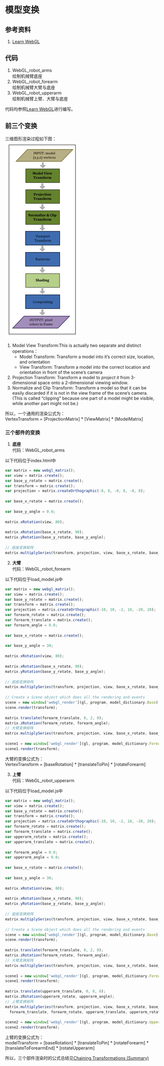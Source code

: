 # 模型变换

## 参考资料
1. [Learn WebGL](http://learnwebgl.brown37.net/)

## 代码
1. WebGL_robot_arms<br>
    绘制机械臂底座
2. WebGL_robot_forearm<br>
    绘制机械臂大臂与底座
3. WebGL_robot_upperarm<br>
    绘制机械臂上臂、大臂与底座

代码均参照[Learn WebGL](ttp://learnwebgl.brown37.net/)进行编写。

## 前三个变换
三维图形渲染过程如下图：<br>
![三维图形渲染过程](./pic/graphics_pipeline2.png)

1. Model View Transform:This is actually two separate and distinct operations：<br>
    * Model Transform: Transform a model into it’s correct size, location, and orientation
    * View Transform: Transform a model into the correct location and orientation in front of the scene’s camera
2. Projection Transform: Transform a model to *project it* from 3-dimensional space onto a 2-dimensional viewing window.
3. Normalize and Clip Transform: Transform a model so that it can be easily discarded if it is not in the view frame of the scene’s camera.<br>
   (This is called “clipping” because one part of a model might be visible, while another part might not be.)

所以，一个通用的渲染公式为：<br>
VertexTransform = [ProjectionMatrix] * [ViewMatrix] * [ModelMatrix]

### 三个部件的变换
1. __底座__<br>
代码：WebGL_robot_arms<br>

以下代码位于index.html中<br>

```javascript
var matrix = new webgl_matrix();
var view = matrix.create();
var base_y_rotate = matrix.create();
var transform = matrix.create();
var projection = matrix.createOrthographic(-8, 8, -8, 8, -8, 8);

var base_x_rotate = matrix.create();

var base_y_angle = 0.0;

matrix.xRotation(view, 80);

matrix.xRotation(base_x_rotate, 90);
matrix.yRotation(base_y_rotate, base_y_angle);

// 底座变换矩阵
matrix.multiplySeries(transform, projection, view, base_x_rotate, base_y_rotate);
```

2. __大臂__<br>
代码：WebGL_robot_forearm<br>

以下代码位于load_model.js中<br>

```javascript
var matrix = new webgl_matrix();
var view = matrix.create();
var base_y_rotate = matrix.create();
var transform = matrix.create();
var projection = matrix.createOrthographic(-10, 10, -2, 18, -20, 20);
var forearm_rotate = matrix.create();
var forearm_translate = matrix.create();
var forearm_angle = 0.0;

var base_x_rotate = matrix.create();

var base_y_angle = 30;

matrix.xRotation(view, 80);

matrix.xRotation(base_x_rotate, 90);
matrix.yRotation(base_y_rotate, base_y_angle);

// 底座变换矩阵
matrix.multiplySeries(transform, projection, view, base_x_rotate, base_y_rotate);

// Create a Scene object which does all the rendering and events
scene = new window['webgl_render'](gl, program, model_dictionary.Base);
scene.render(transform);

matrix.translate(forearm_translate, 0, 2, 0);
matrix.zRotation(forearm_rotate, forearm_angle);
// 大臂变换矩阵
matrix.multiplySeries(transform, projection, view, base_x_rotate, base_y_rotate, forearm_translate, forearm_rotate);

scene1 = new window['webgl_render'](gl, program, model_dictionary.Forearm);
scene1.render(transform);
```

大臂的变换公式为：<br>
VertexTransform = [baseRotation] * [translateToPin] * [rotateForearm]

3. __上臂__<br>
代码：WebGL_robot_upperarm<br>

以下代码位于load_model.js中<br>

```javascript
var matrix = new webgl_matrix();
var view = matrix.create();
var base_y_rotate = matrix.create();
var transform = matrix.create();
var projection = matrix.createOrthographic(-10, 10, -2, 18, -20, 20);
var forearm_rotate = matrix.create();
var forearm_translate = matrix.create();
var upperarm_rotate = matrix.create();
var upperarm_translate = matrix.create();

var forearm_angle = 0.0;
var upperarm_angle = 0.0;

var base_x_rotate = matrix.create();

var base_y_angle = 30;

matrix.xRotation(view, 80);

matrix.xRotation(base_x_rotate, 90);
matrix.yRotation(base_y_rotate, base_y_angle);

// 底座变换矩阵
matrix.multiplySeries(transform, projection, view, base_x_rotate, base_y_rotate);

// Create a Scene object which does all the rendering and events
scene = new window['webgl_render'](gl, program, model_dictionary.Base);
scene.render(transform);

matrix.translate(forearm_translate, 0, 2, 0);
matrix.zRotation(forearm_rotate, forearm_angle);
// 大臂变换矩阵
matrix.multiplySeries(transform, projection, view, base_x_rotate, base_y_rotate, forearm_translate, forearm_rotate);

scene1 = new window['webgl_render'](gl, program, model_dictionary.Forearm);
scene1.render(transform);

matrix.translate(upperarm_translate, 0, 8, 0);
matrix.zRotation(upperarm_rotate, upperarm_angle);
// 上臂变换矩阵
matrix.multiplySeries(transform, projection, view, base_x_rotate, base_y_rotate,
  forearm_translate, forearm_rotate, upperarm_translate, upperarm_rotate);

scene2 = new window['webgl_render'](gl, program, model_dictionary.Upperarm);
scene2.render(transform);
```

上臂的变换公式为：<br>
modelTransform  = [baseRotation] * [translateToPin] * [rotateForearm] * [translateToForearmEnd] * [rotateUpperarm]

所以，三个部件渲染时的公式总结见[Chaining Transformations (Summary)](http://learnwebgl.brown37.net/transformations2/transformations_example4.html)